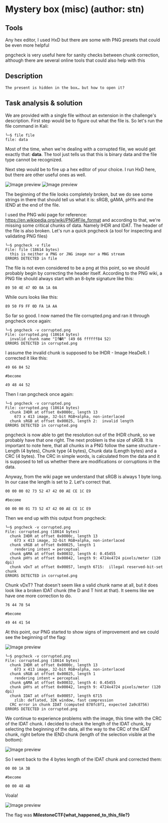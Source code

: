 # Mystery box (misc) (author: stn)

## Tools

Any hex editor, I used HxD but there are some with PNG presets that could be even more helpful

pngcheck is very useful here for sanity checks between chunk correction, although there are several online tools that could also help with this

## Description

```
The present is hidden in the box… but how to open it?
```

## Task analysis & solution

We are provided with a single file without an extension in the challenge's description. First step would be to figure out what the file is. So let's run the file command in Kali:

```shell
└─$ file file                                                                                                                                               
file: data
```

Most of the time, when we're dealing with a corrupted file, we would get exactly that: **data**. The tool just tells us that this is binary data and the file type cannot be recognized.

Next step would be to fire up a hex editor of your choice. I run HxD here, but there are other useful ones as well.

![Image preview](1.png)
![Image preview](2.png)

The beginning of the file looks completely broken, but we do see some strings in there that should tell us what it is: sRGB, gAMA, pHYs and the IEND at the end of the file. 

I used the PNG wiki page for reference: https://en.wikipedia.org/wiki/PNG#File_format and according to that, we're missing some critical chunks of data. Namely IHDR and IDAT. The header of the file is also broken. Let's run a quick pngcheck (a tool for inspecting and validating PNG files)

```shell
└─$ pngcheck -v file                                                                                                                                        
File: file (18614 bytes)
  this is neither a PNG or JNG image nor a MNG stream
ERRORS DETECTED in file

```

The file is not even considered to be a png at this point, so we should probably begin by correcting the header itself. According to the PNG wiki, a PNG file should always start with an 8-byte signature like this:

```shell
89 50 4E 47 0D 0A 1A 0A
```

While ours looks like this:

```shell
89 50 F9 FF 0D FA 1A AA
```

So far so good. I now named the file corrupted.png and ran it through pngcheck once again:

```shell
└─$ pngcheck -v corrupted.png
File: corrupted.png (18614 bytes)
  invalid chunk name "If�R" (49 66 ffffff84 52)
ERRORS DETECTED in corrupted.png
```

I assume the invalid chunk is supposed to be IHDR - Image HeaDeR. I corrected it like this:

```shell
49 66 84 52

#become

49 48 44 52
```

Then I ran pngcheck once again:

```shell
└─$ pngcheck -v corrupted.png                                                                                                                               
File: corrupted.png (18614 bytes)
  chunk IHDR at offset 0x0000c, length 13
    673 x 413 image, 32-bit RGB+alpha, non-interlaced
  chunk sRGB at offset 0x00025, length 2:  invalid length
ERRORS DETECTED in corrupted.png
```

pngcheck is now able to get the resolution out of the IHDR chunk, so we probably have that one right. The next problem is the size of sRGB. It is important to note here, that all chunks in a PNG follow the same structure - Length (4 bytes), Chunk type (4 bytes), Chunk data (Length bytes) and a CRC (4 bytes). The CRC in simple words, is calculated from the data and it is supposed to tell us whether there are modifications or corruptions in the data.

Anyway, from the wiki page we understand that sRGB is always 1 byte long. In our case the length is set to 2. Let's correct that.

```shell
00 00 00 02 73 52 47 42 00 AE CE 1C E9

#become

00 00 00 01 73 52 47 42 00 AE CE 1C E9
```

Then we end up with this output from pngcheck:

```shell
└─$ pngcheck -v corrupted.png                                                                                                                               
File: corrupted.png (18614 bytes)
  chunk IHDR at offset 0x0000c, length 13
    673 x 413 image, 32-bit RGB+alpha, non-interlaced
  chunk sRGB at offset 0x00025, length 1
    rendering intent = perceptual
  chunk gAMA at offset 0x00032, length 4: 0.45455
  chunk pHYs at offset 0x00042, length 9: 4724x4724 pixels/meter (120 dpi)
  chunk vDxT at offset 0x00057, length 6715:  illegal reserved-bit-set chunk
ERRORS DETECTED in corrupted.png
```

Chunk vDxT? That doesn't seem like a valid chunk name at all, but it does look like a broken IDAT chunk (the D and T hint at that). It seems like we have one more correction to do.

```shell
76 44 78 54

#become

49 44 41 54
```

At this point, our PNG started to show signs of improvement and we could see the beginning of the flag:

![Image preview](corrupted.png)

```shell
└─$ pngcheck -v corrupted.png                                                                                                                               
File: corrupted.png (18614 bytes)
  chunk IHDR at offset 0x0000c, length 13
    673 x 413 image, 32-bit RGB+alpha, non-interlaced
  chunk sRGB at offset 0x00025, length 1
    rendering intent = perceptual
  chunk gAMA at offset 0x00032, length 4: 0.45455
  chunk pHYs at offset 0x00042, length 9: 4724x4724 pixels/meter (120 dpi)
  chunk IDAT at offset 0x00057, length 6715
    zlib: deflated, 32K window, fast compression
  CRC error in chunk IDAT (computed 878fc8f1, expected 2a9c8756)
ERRORS DETECTED in corrupted.png
```

We continue to experience problems with the image, this time with the CRC of the IDAT chunk. I decided to check the length of the IDAT chunk, by selecting the beginning of the data, all the way to the CRC of the IDAT chunk, right before the IEND chunk (length of the selection visible at the bottom):

![Image preview](3.png)

So I went back to the 4 bytes length of the IDAT chunk and corrected them:

```shell
00 00 1A 3B

#become

00 00 48 4B
```

Voala!

![Image preview](fixed.png)

The flag was **MilestoneCTF{what_happened_to_this_file?}**